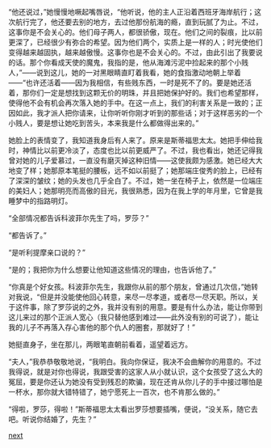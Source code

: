 
“他还说过，”她慢慢地噘起嘴唇说，“他听说，他的主人正沿着西班牙海岸航行；这次航行完了，他还要去别的地方，去过他那份航海的瘾，直到玩腻了为止。不过，这事你是不会关心的。他们母子两人，都很骄傲，现在。他们之间的裂痕，比以前更深了，已经很少有弥合的希望。因为他们两个，实质上是一样的人；时光使他们变得越来越固执，越来越傲慢。这事你也是不会关心的。不过，由此引出了我要说的话。那个你看成天使的魔鬼，我指的是，他从海滩污泥中捡起来的那个小贱人，”——说到这儿，她的一对黑眼睛直盯着我看，她的食指激动地朝上举着——“也许还活着——因为我相信，有些贱东西，一时是死不了的。要是她还活着，那你们一定是想找到这颗无价的明珠，并且把她保护好的。我们也希望那样，使得他不会有机会再次落入她的手中。在这一点上，我们的利害关系是一致的；正因如此，我才派人把你请来，让你听听你刚才听到的那些话；对于这样恶劣的一个小贱人，要是想让她吃到苦头，本来我是什么都做得出来的。”

她脸上的表情变了，我知道我身后有人来了。原来是斯蒂福思太太。她把手伸给我时，神情比以前更冷淡了，态度也比以前更威严了。不过，我也看出，她还记得我曾对她的儿子爱慕过，一直没有磨灭掉这种旧情——这使我颇为感激。她已经大大地变了样；她那原本笔挺的腰板，远不如以前挺了；她那端庄俊秀的脸上，已经有了深深的皱纹；她的头发也几乎全白了。不过，她一坐在椅子上，依然是一位端庄的美妇人；她那明亮而高傲的目光，我很熟悉，因为在我上学的年月里，它曾是我睡梦中的指路明灯。

“全部情况都告诉科波菲尔先生了吗，罗莎？”

“都告诉了。”

“是听利提摩亲口说的？”

“是的；我把你为什么想要让他知道这些情况的理由，也告诉他了。”

“你真是个好女孩。科波菲尔先生，我跟你从前的那个朋友，曾通过几次信，”她转对我说，“但是并没能使他回心转意，来尽一尽孝道，或者尽一尽天职。所以，关于这件事，除了罗莎说的之外，我并没有别的用意。要是有什么办法，能让你带到这儿来过的那个正派人宽心（我只替他感到难过——此外没有别的可说了），能让我的儿子不再落入存心害他的那个仇人的圈套，那就好了！”

她挺直身子，坐在那儿，两眼笔直朝前看着，遥望着远方。

“夫人，”我恭恭敬敬地说，“我明白。我向你保证，我决不会曲解你的用意的。不过我得说，就是对你也得说，我跟受害的这家人从小就认识，这个女孩受了这么大的冤屈，要是你还认为她没有受到残忍的欺骗，现在还肯从你儿子的手中接过哪怕是一杯水，那你就大错特错了，她宁愿死上一百次，也不肯那么做的。”

“得啦，罗莎，得啦！”斯蒂福思太太看出罗莎想要插嘴，便说，“没关系，随它去吧。听说你结婚了，先生？”

[next](page596.md)